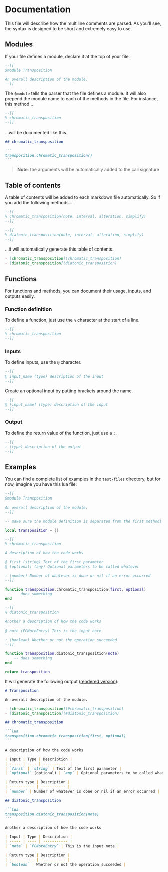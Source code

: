 # Documentation

This file will describe how the multiline comments are parsed. As you'll see, the syntax is designed to be short and extremely easy to use.

## Modules

If your file defines a module, declare it at the top of your file.

```lua
--[[
$module Transposition

An overall description of the module.
--]]
```

The `$module` tells the parser that the file defines a module. It will also prepend the module name to each of the methods in the file. For instance, this method…

```lua
--[[
% chromatic_transposition
--]]
```

…will be documented like this.

````md
## chromatic_transposition

```
transposition.chromatic_transposition()
```
````

> **Note**: the arguments will be automatically added to the call signature

## Table of contents

A table of contents will be added to each markdown file automatically. So if you add the following methods…

```lua
--[[
% chromatic_transposition(note, interval, alteration, simplify)
--]]

--[[
% diatonic_transposition(note, interval, alteration, simplify)
--]]
```

…it will automatically generate this table of contents.

```md
- [chromatic_transposition](chromatic_transposition)
- [diatonic_transposition](diatonic_transposition)
```

## Functions

For functions and methods, you can document their usage, inputs, and outputs easily.

### Function definition

To define a function, just use the `%` character at the start of a line.

```lua
--[[
% chromatic_transposition
--]]
```

### Inputs

To define inputs, use the `@` character.

```lua
--[[
@ input_name (type) description of the input
--]]
```

Create an optional input by putting brackets around the name.

```lua
--[[
@ [input_name] (type) description of the input
--]]
```

### Output

To define the return value of the function, just use a `:`.

```lua
--[[
: (type) description of the output
--]]
```

## Examples

You can find a complete list of examples in the `test-files` directory, but for now, imagine you have this lua file:

```lua
--[[
$module Transposition

An overall description of the module.
--]]

-- make sure the module definition is separated from the first methods's definition

local transposition = {}

--[[
% chromatic_transposition

A description of how the code works

@ first (string) Text of the first parameter
@ [optional] (any) Optional parameters to be called whatever

: (number) Number of whatever is done or nil if an error occurred
--]]

function transposition.chromatic_transposition(first, optional)
    -- does something
end

--[[
% diatonic_transposition

Another a description of how the code works

@ note (FCNoteEntry) This is the input note

: (boolean) Whether or not the operation succeeded
--]]

function transposition.diatonic_transposition(note)
    -- does something
end

return transposition
```

It will generate the following output ([rendered version](test-files/outputs/unit-test-1.md)):

````md
# Transposition

An overall description of the module.

- [chromatic_transposition](#chromatic_transposition)
- [diatonic_transposition](#diatonic_transposition)

## chromatic_transposition

```lua
transposition.chromatic_transposition(first, optional)
```

A description of how the code works

| Input | Type | Description |
| ----- | ---- | ----------- |
| `first` | `string` | Text of the first parameter |
| `optional` (optional) | `any` | Optional parameters to be called whatever |

| Return type | Description |
| ----------- | ----------- |
| `number` | Number of whatever is done or nil if an error occurred |

## diatonic_transposition

```lua
transposition.diatonic_transposition(note)
```

Another a description of how the code works

| Input | Type | Description |
| ----- | ---- | ----------- |
| `note` | `FCNoteEntry` | This is the input note |

| Return type | Description |
| ----------- | ----------- |
| `boolean` | Whether or not the operation succeeded |
````
